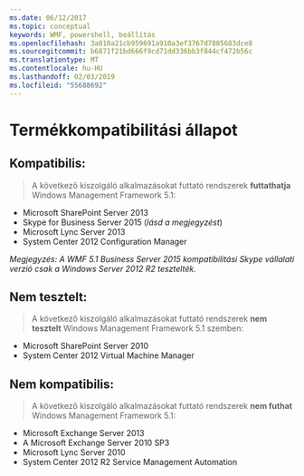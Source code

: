 ```yaml
---
ms.date: 06/12/2017
ms.topic: conceptual
keywords: WMF, powershell, beállítás
ms.openlocfilehash: 3a810a21cb959691a910a3ef3767d7885683dce8
ms.sourcegitcommit: b6871f21bd666f9cd71dd336bb3f844cf472b56c
ms.translationtype: MT
ms.contentlocale: hu-HU
ms.lasthandoff: 02/03/2019
ms.locfileid: "55688692"
---
```

# <a name="product-compatibility-status"></a>Termékkompatibilitási állapot

## <a name="compatible"></a>Kompatibilis:
> A következő kiszolgáló alkalmazásokat futtató rendszerek **futtathatja** Windows Management Framework 5.1:

- Microsoft SharePoint Server 2013
- Skype for Business Server 2015 (_lásd a megjegyzést_)
- Microsoft Lync Server 2013
- System Center 2012 Configuration Manager

_Megjegyzés: A WMF 5.1 Business Server 2015 kompatibilitási Skype vállalati verzió csak a Windows Server 2012 R2 tesztelték._

## <a name="not-tested"></a>Nem tesztelt:
> A következő kiszolgáló alkalmazásokat futtató rendszerek **nem tesztelt** Windows Management Framework 5.1 szemben:

- Microsoft SharePoint Server 2010
- System Center 2012 Virtual Machine Manager

## <a name="incompatible"></a>Nem kompatibilis:
> A következő kiszolgáló alkalmazásokat futtató rendszerek **nem futhat** Windows Management Framework 5.1:

- Microsoft Exchange Server 2013
- A Microsoft Exchange Server 2010 SP3
- Microsoft Lync Server 2010
- System Center 2012 R2 Service Management Automation

